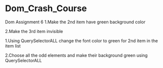 # Dom_Crash_Course
Dom Assignment 6
1.Make the 2nd item have green background color

2.Make the 3rd item invisible

1.Using QuerySelectorALL change the font color to green for 2nd item in the item list

2.Choose all the odd elements and make their background green using QuerySelectorALL﻿

